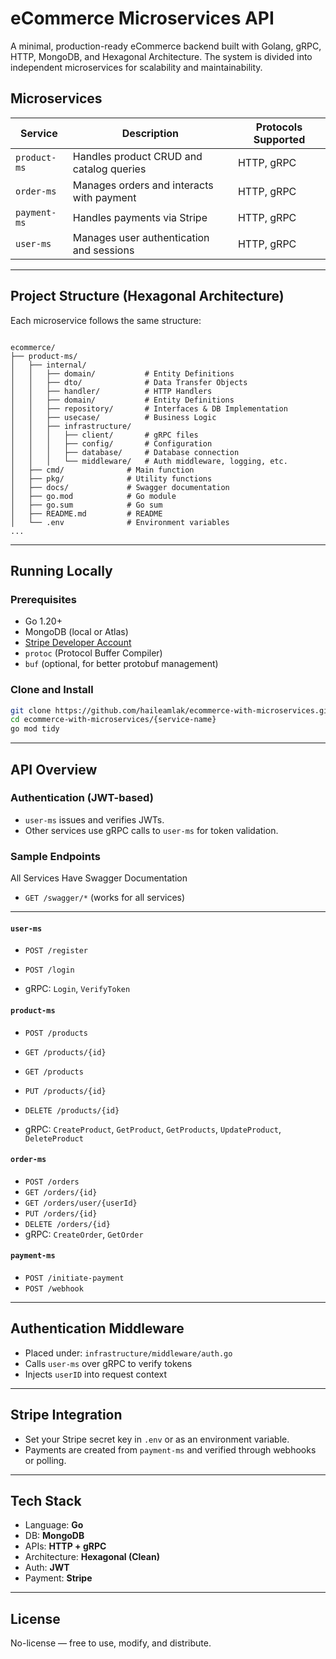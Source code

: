 # eCommerce Microservices API

A minimal, production-ready eCommerce backend built with Golang, gRPC, HTTP, MongoDB, and Hexagonal Architecture. The system is divided into independent microservices for scalability and maintainability.

## Microservices

| Service       | Description                                | Protocols Supported |
|---------------|--------------------------------------------|---------------------|
| `product-ms`  | Handles product CRUD and catalog queries   | HTTP, gRPC          |
| `order-ms`    | Manages orders and interacts with payment  | HTTP, gRPC          |
| `payment-ms`  | Handles payments via Stripe                | HTTP, gRPC          |
| `user-ms`     | Manages user authentication and sessions   | HTTP, gRPC          |

---

## Project Structure (Hexagonal Architecture)

Each microservice follows the same structure:

```

ecommerce/
├── product-ms/
│   ├── internal/
│   │   ├── domain/           # Entity Definitions
│   │   ├── dto/              # Data Transfer Objects
│   │   ├── handler/          # HTTP Handlers
│   │   ├── domain/           # Entity Definitions
│   │   ├── repository/       # Interfaces & DB Implementation
│   │   ├── usecase/          # Business Logic
│   │   ├── infrastructure/
│   │   │   ├── client/       # gRPC files
│   │   │   ├── config/       # Configuration
│   │   │   ├── database/     # Database connection
│   │   │   └── middleware/   # Auth middleware, logging, etc.
│   ├── cmd/              # Main function
│   ├── pkg/              # Utility functions
│   ├── docs/             # Swagger documentation
│   ├── go.mod            # Go module
│   ├── go.sum            # Go sum
│   ├── README.md         # README
│   └── .env              # Environment variables
...

````

---

## Running Locally

### Prerequisites

- Go 1.20+
- MongoDB (local or Atlas)
- [Stripe Developer Account](https://dashboard.stripe.com/register)
- `protoc` (Protocol Buffer Compiler)
- `buf` (optional, for better protobuf management)

### Clone and Install

```bash
git clone https://github.com/haileamlak/ecommerce-with-microservices.git
cd ecommerce-with-microservices/{service-name}
go mod tidy
````

---

## API Overview

### Authentication (JWT-based)

* `user-ms` issues and verifies JWTs.
* Other services use gRPC calls to `user-ms` for token validation.

### Sample Endpoints

All Services Have Swagger Documentation

* `GET /swagger/*` (works for all services)

---

#### `user-ms`

* `POST /register`
* `POST /login`

* gRPC: `Login`, `VerifyToken`


#### `product-ms`

* `POST /products`
* `GET /products/{id}`
* `GET /products`
* `PUT /products/{id}`
* `DELETE /products/{id}`

* gRPC: `CreateProduct`, `GetProduct`, `GetProducts`, `UpdateProduct`, `DeleteProduct`

#### `order-ms`

* `POST /orders`
* `GET /orders/{id}`
* `GET /orders/user/{userId}`
* `PUT /orders/{id}`
* `DELETE /orders/{id}`
* gRPC: `CreateOrder`, `GetOrder`

#### `payment-ms`

* `POST /initiate-payment`
* `POST /webhook`

---

## Authentication Middleware

* Placed under: `infrastructure/middleware/auth.go`
* Calls `user-ms` over gRPC to verify tokens
* Injects `userID` into request context

---

## Stripe Integration

* Set your Stripe secret key in `.env` or as an environment variable.
* Payments are created from `payment-ms` and verified through webhooks or polling.

---

## Tech Stack

* Language: **Go**
* DB: **MongoDB**
* APIs: **HTTP + gRPC**
* Architecture: **Hexagonal (Clean)**
* Auth: **JWT**
* Payment: **Stripe**

---

## License

No-license — free to use, modify, and distribute.
